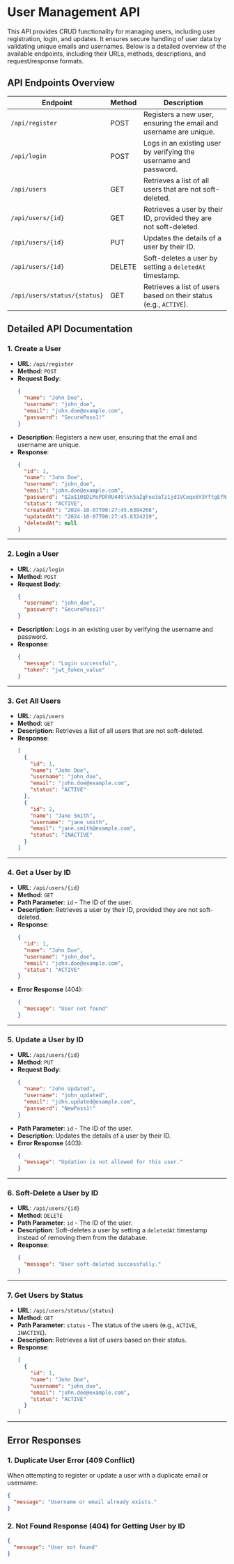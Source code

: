 # User Management API

This API provides CRUD functionality for managing users, including user registration, login, and updates. It ensures secure handling of user data by validating unique emails and usernames. Below is a detailed overview of the available endpoints, including their URLs, methods, descriptions, and request/response formats.

## API Endpoints Overview

| Endpoint                              | Method | Description                                                        |
|---------------------------------------|--------|--------------------------------------------------------------------|
| `/api/register`                       | POST   | Registers a new user, ensuring the email and username are unique.  |
| `/api/login`                          | POST   | Logs in an existing user by verifying the username and password.   |
| `/api/users`                          | GET    | Retrieves a list of all users that are not soft-deleted.           |
| `/api/users/{id}`                     | GET    | Retrieves a user by their ID, provided they are not soft-deleted.  |
| `/api/users/{id}`                     | PUT    | Updates the details of a user by their ID.                         |
| `/api/users/{id}`                     | DELETE | Soft-deletes a user by setting a `deletedAt` timestamp.            |
| `/api/users/status/{status}`          | GET    | Retrieves a list of users based on their status (e.g., `ACTIVE`).  |

## Detailed API Documentation

### 1. Create a User
- **URL**: `/api/register`
- **Method**: `POST`
- **Request Body**:
    ```json
    {
      "name": "John Doe",
      "username": "john_doe",
      "email": "john.doe@example.com",
      "password": "SecurePass1!"
    }
    ```
- **Description**: Registers a new user, ensuring that the email and username are unique.
- **Response**:
    ```json
    {
      "id": 1,
      "name": "John Doe",
      "username": "john_doe",
      "email": "john.doe@example.com",
      "password": "$2a$10$DLMsPDFRU449lVn5aZgFoe3aTz1jd1VCeqx6Y3YftgEfNPYsD.LzG",
      "status": "ACTIVE",
      "createdAt": "2024-10-07T00:27:45.6304268",
      "updatedAt": "2024-10-07T00:27:45.6324219",
      "deletedAt": null
    }
    ```

---

### 2. Login a User
- **URL**: `/api/login`
- **Method**: `POST`
- **Request Body**:
    ```json
    {
      "username": "john_doe",
      "password": "SecurePass1!"
    }
    ```
- **Description**: Logs in an existing user by verifying the username and password.
- **Response**:
    ```json
    {
      "message": "Login successful",
      "token": "jwt_token_value"
    }
    ```

---

### 3. Get All Users
- **URL**: `/api/users`
- **Method**: `GET`
- **Description**: Retrieves a list of all users that are not soft-deleted.
- **Response**:
    ```json
    [
      {
        "id": 1,
        "name": "John Doe",
        "username": "john_doe",
        "email": "john.doe@example.com",
        "status": "ACTIVE"
      },
      {
        "id": 2,
        "name": "Jane Smith",
        "username": "jane_smith",
        "email": "jane.smith@example.com",
        "status": "INACTIVE"
      }
    ]
    ```

---

### 4. Get a User by ID
- **URL**: `/api/users/{id}`
- **Method**: `GET`
- **Path Parameter**: `id` - The ID of the user.
- **Description**: Retrieves a user by their ID, provided they are not soft-deleted.
- **Response**:
    ```json
    {
      "id": 1,
      "name": "John Doe",
      "username": "john_doe",
      "email": "john.doe@example.com",
      "status": "ACTIVE"
    }
    ```
- **Error Response** (404):
    ```json
    {
      "message": "User not found"
    }
    ```

---

### 5. Update a User by ID
- **URL**: `/api/users/{id}`
- **Method**: `PUT`
- **Request Body**:
    ```json
    {
      "name": "John Updated",
      "username": "john_updated",
      "email": "john.updated@example.com",
      "password": "NewPass1!"
    }
    ```
- **Path Parameter**: `id` - The ID of the user.
- **Description**: Updates the details of a user by their ID.
- **Error Response** (403):
    ```json
    {
      "message": "Updation is not allowed for this user."
    }
    ```

---

### 6. Soft-Delete a User by ID
- **URL**: `/api/users/{id}`
- **Method**: `DELETE`
- **Path Parameter**: `id` - The ID of the user.
- **Description**: Soft-deletes a user by setting a `deletedAt` timestamp instead of removing them from the database.
- **Response**:
    ```json
    {
      "message": "User soft-deleted successfully."
    }
    ```

---

### 7. Get Users by Status
- **URL**: `/api/users/status/{status}`
- **Method**: `GET`
- **Path Parameter**: `status` - The status of the users (e.g., `ACTIVE`, `INACTIVE`).
- **Description**: Retrieves a list of users based on their status.
- **Response**:
    ```json
    [
      {
        "id": 1,
        "name": "John Doe",
        "username": "john_doe",
        "email": "john.doe@example.com",
        "status": "ACTIVE"
      }
    ]
    ```

---

## Error Responses

### 1. Duplicate User Error (409 Conflict)
When attempting to register or update a user with a duplicate email or username:
```json
{
  "message": "Username or email already exists."
}
```
### 2. Not Found Response (404) for Getting User by ID
```json
{
  "message": "User not found"
}
```
